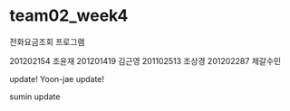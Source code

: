 # team02_week4
전화요금조회 프로그램

201202154 조윤재
201201419 김근영
201102513 조상경
201202287 제갈수민

update!
Yoon-jae update!

sumin update
